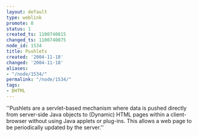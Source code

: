 ```yaml
---
layout: default
type: weblink
promote: 0
status: 1
created_ts: 1100740815
changed_ts: 1100740875
node_id: 1534
title: Pushlets
created: '2004-11-18'
changed: '2004-11-18'
aliases:
- "/node/1534/"
permalink: "/node/1534/"
tags:
- DHTML
---
```

''Pushlets are a servlet-based mechanism where data is pushed directly from server-side Java objects to (Dynamic) HTML pages within a client-browser without using Java applets or plug-ins. This allows a web page to be periodically updated by the server.''
